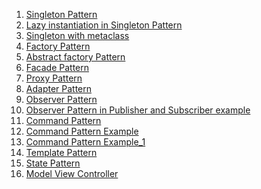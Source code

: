 
1. <a href='https://github.com/rajan2275/Python-Design-Patterns/blob/master/Creational/singleton.py'>Singleton Pattern</a> <br>
2. <a href='https://github.com/rajan2275/Python-Design-Patterns/blob/master/Creational/lazy_instantiation_singleton.py'>Lazy instantiation in Singleton Pattern</a> <br>
3. <a href='https://github.com/rajan2275/Python-Design-Patterns/blob/master/Creational/singleton_with_metaclass.py'>Singleton with metaclass</a> <br>
4. <a href='https://github.com/rajan2275/Python-Design-Patterns/blob/master/Creational/factory.py'>Factory Pattern</a> <br>
5. <a href='https://github.com/rajan2275/Python-Design-Patterns/blob/master/Creational/abstract_factory.py'>Abstract factory Pattern</a> <br>
6. <a href='https://github.com/rajan2275/Python-Design-Patterns/blob/master/Structural/facade.py'>Facade Pattern</a> <br>
7. <a href='https://github.com/rajan2275/Python-Design-Patterns/blob/master/Structural/proxy.py'>Proxy Pattern</a> <br>
8. <a href='https://github.com/rajan2275/Python-Design-Patterns/blob/master/Structural/adapter.py'>Adapter Pattern</a> <br>
9. <a href='https://github.com/rajan2275/Python-Design-Patterns/blob/master/Behavioral/observer.py'>Observer Pattern</a> <br>
10. <a href='https://github.com/rajan2275/Python-Design-Patterns/blob/master/Behavioral/observer_example.py'>Observer Pattern in Publisher and Subscriber example</a> <br>
11. <a href='https://github.com/rajan2275/Python-Design-Patterns/blob/master/Behavioral/command.py'>Command Pattern</a> <br>
12. <a href='https://github.com/rajan2275/Python-Design-Patterns/blob/master/Behavioral/command_example.py'>Command Pattern Example</a> <br>
13. <a href='https://github.com/rajan2275/Python-Design-Patterns/blob/master/Behavioral/command_example_1.py'>Command Pattern Example_1</a> <br>
14. <a href='https://github.com/rajan2275/Python-Design-Patterns/blob/master/Behavioral/template.py'>Template Pattern</a> <br>
15. <a href='https://github.com/rajan2275/Python-Design-Patterns/blob/master/Behavioral/state.py'>State Pattern</a> <br>
16. <a href='https://github.com/rajan2275/Python-Design-Patterns/blob/master/Model View Controller/MVC.py'>Model View Controller</a> <br>